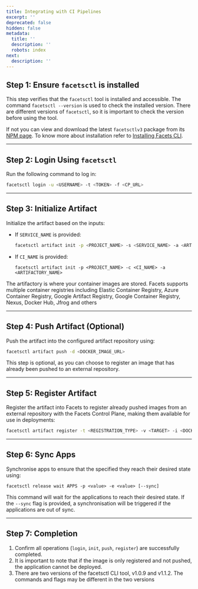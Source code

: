 ```yaml
---
title: Integrating with CI Pipelines
excerpt: ''
deprecated: false
hidden: false
metadata:
  title: ''
  description: ''
  robots: index
next:
  description: ''
---
```

## Step 1: Ensure `facetsctl` is installed

This step verifies that the `facetsctl` tool is installed and accessible. The command `facetsctl --version` is used to check the installed version. There are different versions of `facetsctl`, so it is important to check the version before using the tool.

If not you can view and download the latest `facetsctlv3` package from its [NPM page](https://www.npmjs.com/package/@facets-cloud/facetsctlv3). To know more about installation refer to [Installing Facets CLI](https://readme.facets.cloud/v1.4/docs/integration).

***

## Step 2: Login Using `facetsctl`

Run the following command to log in:

```bash
facetsctl login -u <USERNAME> -t <TOKEN> -f <CP_URL>
```

***

## Step 3: Initialize Artifact

Initialize the artifact based on the inputs:

* If `SERVICE_NAME` is provided:
  ```bash
  facetsctl artifact init -p <PROJECT_NAME> -s <SERVICE_NAME> -a <ARTIFACTORY_NAME>
  ```
* If `CI_NAME` is provided:
  ```
  facetsctl artifact init -p <PROJECT_NAME> -c <CI_NAME> -a <ARTIFACTORY_NAME>
  ```

The artifactory is where your container images are stored. Facets supports multiple container registries including Elastic Container Registry, Azure Container Registry, Google Artifact Registry, Google Container Registry, Nexus, Docker Hub, Jfrog and others

***

## Step 4: Push Artifact (Optional)

Push the artifact into the configured artifact repository using:

```bash
facetsctl artifact push -d <DOCKER_IMAGE_URL>
```

This step is optional, as you can choose to register an image that has already been pushed to an external repository.

***

## Step 5: Register Artifact

Register the artifact into Facets to register already pushed images from an external repository with the Facets Control Plane, making them available for use in deployments:

```bash
facetsctl artifact register -t <REGISTRATION_TYPE> -v <TARGET> -i <DOCKER_IMAGE_URL> -r <RUN_ID>
```

***

## Step 6: Sync Apps

Synchronise apps to ensure that the specified they reach their desired state using:

```
facetsctl release wait APPS -p <value> -e <value> [--sync]
```

This command will wait for the applications to reach their desired state. If the `--sync` flag is provided, a synchronisation will be triggered if the applications are out of sync.

***

## Step 7: Completion

1. Confirm all operations (`login`, `init`, `push`, `register`) are successfully completed.
2. It is important to note that if the image is only registered and not pushed, the application cannot be deployed.
3. There are two versions of the facetsctl CLI tool, v1.0.9 and v1.1.2. The commands and flags may be different in the two versions
